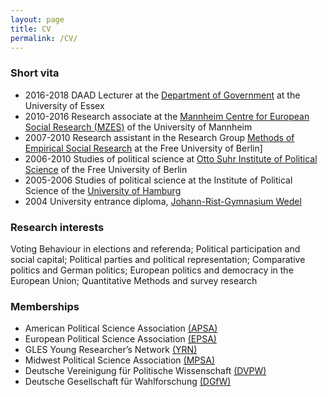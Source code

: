 ```yaml
---
layout: page
title: CV
permalink: /CV/
---
```


<!-- <label for='drinking-note' class='margin-toggle'> &#8853;</label><input type='checkbox' id='drinking-note' class='margin-toggle'/><span class='marginnote'>CV of Julia Partheymüller ([download](https://dl.dropboxusercontent.com/u/56285298/CV_Partheymueller_en.pdf)) </span> -->

### Short vita 

-   2016-2018 DAAD Lecturer at the [Department of Government](https://www.essex.ac.uk/departments/government) at the University of Essex
-   2010-2016 Research associate at the [Mannheim Centre for European Social Research (MZES)](http://www.mzes.uni-mannheim.de/d7/de) of the University of Mannheim
-   2007-2010 Research assistant in the Research Group [Methods of Empirical Social Research](http://www.polsoz.fu-berlin.de/en/soziologie/arbeitsbereiche/methoden/index.html) at the Free University of Berlin]
-   2006-2010 Studies of political science at [Otto Suhr Institute of Political Science](http://www.polsoz.fu-berlin.de/en/polwiss/index.html) of the Free University of Berlin 
-   2005-2006 Studies of political science at the Institute of Political Science of the [University of Hamburg](https://www.wiso.uni-hamburg.de/fachbereich-sowi/ueber-den-fachbereich/fachgebiete/fachgebiet-politikwissenschaft.html)
-   2004 University entrance diploma, [Johann-Rist-Gymnasium Wedel](http://www.jrg-wedel.de/startseite.html)

### Research interests

Voting Behaviour in elections and referenda; Political participation and social capital; Political parties and political representation; Comparative politics and German politics; European politics and democracy in the European Union; Quantitative Methods and survey research

### Memberships

-   American Political Science
    Association [(APSA)](http://www.apsanet.org/)
-   European Political Science
    Association [(EPSA)](http://www.epsanet.org/)
-   GLES Young Researcher’s
    Network [(YRN)](http://www.gles.eu/youngresearchers_startseite.htm)
-   Midwest Political Science
    Association [(MPSA)](http://www.mpsanet.org/)
-   Deutsche Vereinigung für Politische
    Wissenschaft [(DVPW)](http://www.dvpw.de/)
-   Deutsche Gesellschaft für
    Wahlforschung [(DGfW)](http://www.dgfw.info/)






